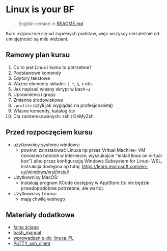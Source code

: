 # Linux is your BF
> English version in [README.md](README.md)

Kurs rozpocznie się od zupełnych podstaw, więc wszyscy niezależnie od umiejętności są mile widziani.

## Ramowy plan kursu
1. Co to jest Linux i komu to potrzebne?
2. Podstawowe komendy
3. Edytory tekstowe
4. Ważne elementy składni: `|`, `*`, `$`, `>` etc. 
5. Jak napisać własny skrypt w bash-u
6. Uprawnienia i grupy
7. Zmienne środowiskowe
8. `.profile` (czyli jak wyglądać na profesjonalistę)
9. Własne komendy, katalog `bin`
10. Dla zainteresowanych: zsh i OhMyZsh


## Przed rozpoczęciem kursu
* użytkownicy systemu windows:
  * powinni zainstalować Linuxa np przez Vritual Machine- VM (mnóstwo tutoriali w internecie;
  wyszukajcie "install linux on virtual box")
  albo przez konfigurację Windows Subsystem for Linux- WSL, 
  instrukcja dostępna np tutaj: https://learn.microsoft.com/en-us/windows/wsl/install
* Użytkownicy MacOS:
  * instalują program XCode dostępny w AppStore (to nie będzie prawdopodobnie potrzebne, ale warto).
* Użytkownicy Linuxa:
    * mają chwilę wolnego

## Materiały dodatkowe
* [fajna ściąga](https://sites.tufts.edu/cbi/files/2013/01/linux_cheat_sheet.pdf)
* [bash_manual](https://www.gnu.org/software/bash/manual/bash.html)
* [wprowadzenie_do_linuxa_PL](http://siodmok.web.cern.ch/siodmok/ZarysLinuxa.pdf)
* [PuTTY_ssh_client](https://www.putty.org/)
